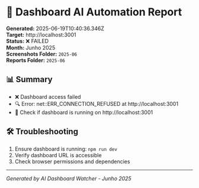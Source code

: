 # 🤖 Dashboard AI Automation Report

**Generated:** 2025-06-19T10:40:36.346Z  
**Target:** http://localhost:3001  
**Status:** ❌ FAILED  
**Month:** Junho 2025  
**Screenshots Folder:** `2025-06`  
**Reports Folder:** `2025-06`  

## 📊 Summary

- ❌ Dashboard access failed
- 🔍 Error: net::ERR_CONNECTION_REFUSED at http://localhost:3001
- 🔧 Check if dashboard is running on http://localhost:3001

## 🛠️ Troubleshooting

1. Ensure dashboard is running: `npm run dev`
2. Verify dashboard URL is accessible
3. Check browser permissions and dependencies

---
*Generated by AI Dashboard Watcher - Junho 2025*